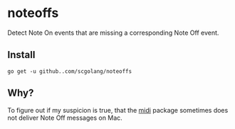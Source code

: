 # noteoffs

Detect Note On events that are missing a corresponding Note Off event.

## Install

```
go get -u github..com/scgolang/noteoffs
```

## Why?

To figure out if my suspicion is true, that the [midi](https://github.com/scgolang/midi) package sometimes does not deliver Note Off messages on Mac.
